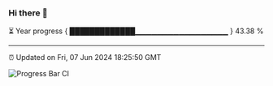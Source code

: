 ### Hi there 👋

⏳ Year progress { █████████████▁▁▁▁▁▁▁▁▁▁▁▁▁▁▁▁▁ } 43.38 %

---

⏰ Updated on Fri, 07 Jun 2024 18:25:50 GMT

![Progress Bar CI](https://github.com/ZhaoGui/ZhaoGui/workflows/Progress%20Bar%20CI/badge.svg)

